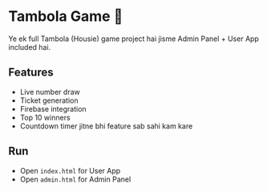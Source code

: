 # Tambola Game 🎲
Ye ek full Tambola (Housie) game project hai jisme Admin Panel + User App included hai.

## Features
- Live number draw
- Ticket generation
- Firebase integration
- Top 10 winners
- Countdown timer
jitne bhi feature sab sahi kam kare

## Run
- Open `index.html` for User App
- Open `admin.html` for Admin Panel
